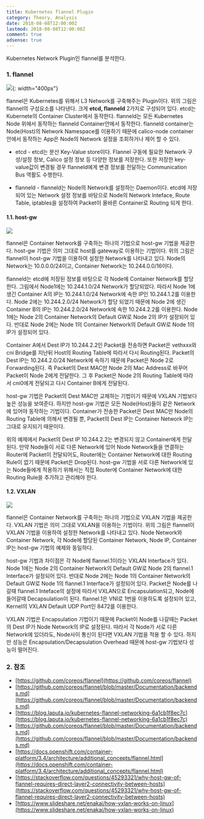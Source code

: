 ```yaml
---
title: Kubernetes flannel Plugin
category: Theory, Analysis
date: 2018-08-08T12:00:00Z
lastmod: 2018-08-08T12:00:00Z
comment: true
adsense: true
---
```


Kubernetes Network Plugin인 flannel를 분석한다.

### 1. flannel

![]({{site.baseurl}}/images/theory_analysis/Kubernetes_flannel_Plugin/flannel_Components.PNG){: width="400px"}

flannel은 Kubernetes를 위해서 L3 Network를 구축해주는 Plugin이다. 위의 그림은 flannel의 구성요소를 나타낸다. 크게 **etcd, flanneld** 2가지로 구성되어 있다. etcd는 Kubernete의 Container Cluster에서 동작한다. flanneld는 모든 Kubernetes Node 위에서 동작하는 flanneld Container안에서 동작한다. flanneld container는 Node(Host)의 Network Namespace를 이용하기 때문에 calico-node container안에서 동작하는 App은 Node의 Network 설정을 조회하거나 제어 할 수 있다.

* etcd - etcd는 분산 Key-Value store이다. Flannel 구동에 필요한 Network 구성/설정 정보, Calico 설정 정보 등 다양한 정보를 저장한다. 또한 저장한 key-value값이 변경될 경우 flanneld에게 변경 정보를 전달하는 Communication Bus 역활도 수행한다.

* flanneld - flanneld는 Node의 Network를 설정하는 Daemon이다. etcd에 저장되어 있는 Network 설정 정보를 바탕으로 Node의 Network Inteface, Route Table, iptables을 설정하여 Packet이 올바른 Container로 Routing 되게 한다.

#### 1.1. host-gw

![]({{site.baseurl}}/images/theory_analysis/Kubernetes_flannel_Plugin/flannel_Network_Host_GW.PNG)

flannel은 Container Network를 구축하는 하나의 기법으로 host-gw 기법을 제공한다. host-gw 기법은 의미 그대로 host를 gateway로 이용하는 기법이다. 위의 그림은 flannel이 host-gw 기법을 이용하여 설정한 Network를 나타내고 있다. Node의 Network는 10.0.0.0/24이고, Container Network는 10.244.0.0/16이다.

flanneld는 etcd에 저장된 정보를 바탕으로 각 Node에 Container Network를 할당한다. 그림에서 Node1에는 10.244.1.0/24 Network가 할당되었다. 따라서 Node 1에 생긴 Container A의 IP는 10.244.1.0/24 Network에 속한 IP인 10.244.1.2를 이용한다. Node 2에는 10.244.2.0/24 Network가 할당 되었기 때문에 Node 2에 생긴 Container B의 IP는 10.244.2.0/24 Network에 속한 10.244.2.2를 이용한다. Node 1에는 Node 2의 Container Network의 Default GW로 Node 2의 IP가 설정되어 있다. 반대로 Node 2에는 Node 1의 Container Network의 Default GW로 Node 1의 IP가 설정되어 있다.

Container A에서 Dest IP가 10.244.2.2인 Packet을 전송하면 Packet은 vethxxx와 cni Bridge를 지난뒤 Host의 Routing Table에 따라서 다시 Routing된다. Packet의 Dest IP는 10.244.2.0/24 Network에 속하기 때문에 Packet은 Node 2로 Forwarding된다. 즉 Packet의 Dest MAC만 Node 2의 Mac Address로 바꾸어 Packet이 Node 2에게 전달한다. 그 후 Packet은 Node 2의 Routing Table에 따라서 cni0에게 전달되고 다시 Container B에게 전달된다.

host-gw 기법은 Packet의 Dest MAC만 교체하는 기법이기 때문에 VXLAN 기법보다 높은 성능을 보여준다. 하지만 host-gw 기법은 모든 Node(Host)들이 같은 Network에 있어야 동작하는 기법이다. Container가 전송한 Packet은 Dest MAC만 Node의 Routing Table에 의해서 변경될 뿐, Packet의 Dest IP는 Container Network IP는 그대로 유지되기 때문이다.

위의 예제에서 Packet의 Dest IP 10.244.2.2는 변경되지 않고 Container에게 전달 된다. 만약 Node들이 서로 다른 Network에 있어 Node Network들을 연결하는 Router에 Packet이 전달되어도, Router에는 Container Network에 대한 Routing Rule이 없기 때문에 Packet은 Drop된다. host-gw 기법을 서로 다른 Network에 있는 Node들에게 적용하기 위해서는 직접 Router에 Container Network에 대한 Routing Rule을 추가하고 관리해야 한다.

#### 1.2. VXLAN

![]({{site.baseurl}}/images/theory_analysis/Kubernetes_flannel_Plugin/flannel_Network_VXLAN.PNG)

flannel은 Container Network를 구축하는 하나의 기법으로 VXLAN 기법을 제공한다. VXLAN 기법은 의미 그대로 VXLAN을 이용하는 기법이다. 위의 그림은 flannel이 VXLAN 기법을 이용하여 설정한 Network를 나타내고 있다. Node Network와 Container Network, 각 Node에 할당된 Container Network, Node IP, Container IP는 host-gw 기법의 예제와 동일하다.

host-gw 기법과 차이점은 각 Node에 flannel.1이라는 VXLAN Interface가 있다. Node 1에는 Node 2의 Container Network의 Default GW로 Node 2의 flannel.1 Interface가 설정되어 있다. 반대로 Node 2에는 Node 1의 Container Network의 Default GW로 Node 1의 flannel.1 Interface가 설정되어 있다. Packet은 Node를 나갈때 flannel.1 Inteface의 설정에 따라서 VXLAN으로 Encapsulation되고, Node에 들어갈때 Decapsulation이 된다. flannel.1은 VNI로 1번을 이용하도록 설정되어 있고, Kernel의 VXLAN Default UDP Port인 8472를 이용한다.

VXLAN 기법은 Encapsulation 기법이기 때문에 Packet이 Node를 나갈때는 Packet의 Dest IP가 Node Network의 IP로 설정된다. 따라서 각 Node가 서로 다른 Network에 있더라도, Node사이 통신이 된다면 VXLAN 기법을 적용 할 수 있다. 하지만 성능은 Encapsulation/Decapsulation Overhead 때문에 host-gw 기법보다 성능이 떨어진다.

### 2. 참조

* [https://github.com/coreos/flannel](https://github.com/coreos/flannel)
* [https://github.com/coreos/flannel/blob/master/Documentation/backends.md](https://github.com/coreos/flannel/blob/master/Documentation/backends.md)
* [https://blog.laputa.io/kubernetes-flannel-networking-6a1cb1f8ec7c](https://blog.laputa.io/kubernetes-flannel-networking-6a1cb1f8ec7c)
* [https://github.com/coreos/flannel/blob/master/Documentation/backends.md](https://github.com/coreos/flannel/blob/master/Documentation/backends.md)
* [https://docs.openshift.com/container-platform/3.4/architecture/additional_concepts/flannel.html](https://docs.openshift.com/container-platform/3.4/architecture/additional_concepts/flannel.html)
* [https://stackoverflow.com/questions/45293321/why-host-gw-of-flannel-requires-direct-layer2-connectivity-between-hosts](https://stackoverflow.com/questions/45293321/why-host-gw-of-flannel-requires-direct-layer2-connectivity-between-hosts)
* [https://www.slideshare.net/enakai/how-vxlan-works-on-linux](https://www.slideshare.net/enakai/how-vxlan-works-on-linux)
